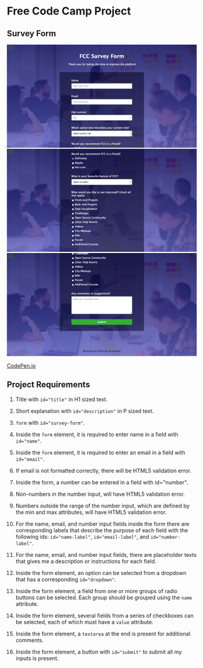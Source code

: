 # Free Code Camp Project
## Survey Form

![Survey Form 1](images/FCC%20Survey%20Form%201.png)
![Survey Form 2](images/FCC%20Survey%20Form%202.png)
![Survey Form 3](images/FCC%20Survey%20Form%203.png)

[CodePen.io](https://codepen.io/careychua/pen/OJywvQm)


## Project Requirements
1. Title with ```id="title"``` in H1 sized text.
   
2. Short explanation with ```id="description"``` in P sized text.

3. ```form``` with ```id="survey-form"```.

4. Inside the ```form``` element, it is required to enter name in a field with ```id="name"```.

5. Inside the ```form``` element, it is required to enter an email in a field with ```id="email"```.

6. If email is not formatted correctly, there will be HTML5 validation error.

7. Inside the form, a number can be entered in a field with id="number".

8. Non-numbers in the number input, will have HTML5 validation error.

9.  Numbers outside the range of the number input, which are defined by the min and max attributes, will have HTML5 validation error.

10. For the name, email, and number input fields inside the form there are corresponding labels that describe the purpose of each field with the following ids: ```id="name-label"```, ```id="email-label"```, and ```id="number-label"```.

11. For the name, email, and number input fields, there are placeholder texts that gives me a description or instructions for each field.

12. Inside the form element, an option can be selected from a dropdown that has a corresponding ```id="dropdown"```.

13. Inside the form element, a field from one or more groups of radio buttons can be selected. Each group should be grouped using the ```name``` attribute.

14. Inside the form element, several fields from a series of checkboxes can be selected, each of which must have a ```value``` attribute.

15. Inside the form element, a ```textarea``` at the end is present for additional comments.

16. Inside the form element, a button with ```id="submit"``` to submit all my inputs is present.
